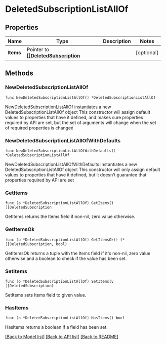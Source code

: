 # DeletedSubscriptionListAllOf

## Properties

Name | Type | Description | Notes
------------ | ------------- | ------------- | -------------
**Items** | Pointer to [**[]DeletedSubscription**](DeletedSubscription.md) |  | [optional] 

## Methods

### NewDeletedSubscriptionListAllOf

`func NewDeletedSubscriptionListAllOf() *DeletedSubscriptionListAllOf`

NewDeletedSubscriptionListAllOf instantiates a new DeletedSubscriptionListAllOf object
This constructor will assign default values to properties that have it defined,
and makes sure properties required by API are set, but the set of arguments
will change when the set of required properties is changed

### NewDeletedSubscriptionListAllOfWithDefaults

`func NewDeletedSubscriptionListAllOfWithDefaults() *DeletedSubscriptionListAllOf`

NewDeletedSubscriptionListAllOfWithDefaults instantiates a new DeletedSubscriptionListAllOf object
This constructor will only assign default values to properties that have it defined,
but it doesn't guarantee that properties required by API are set

### GetItems

`func (o *DeletedSubscriptionListAllOf) GetItems() []DeletedSubscription`

GetItems returns the Items field if non-nil, zero value otherwise.

### GetItemsOk

`func (o *DeletedSubscriptionListAllOf) GetItemsOk() (*[]DeletedSubscription, bool)`

GetItemsOk returns a tuple with the Items field if it's non-nil, zero value otherwise
and a boolean to check if the value has been set.

### SetItems

`func (o *DeletedSubscriptionListAllOf) SetItems(v []DeletedSubscription)`

SetItems sets Items field to given value.

### HasItems

`func (o *DeletedSubscriptionListAllOf) HasItems() bool`

HasItems returns a boolean if a field has been set.


[[Back to Model list]](../README.md#documentation-for-models) [[Back to API list]](../README.md#documentation-for-api-endpoints) [[Back to README]](../README.md)


